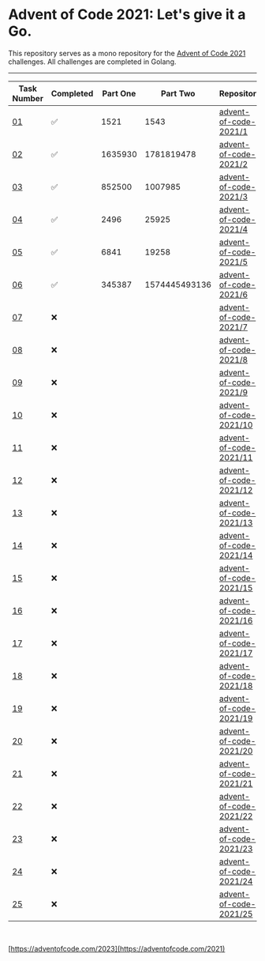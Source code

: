 # Advent of Code 2021: Let's give it a Go.

This repository serves as a mono repository for the [Advent of Code 2021](https://adventofcode.com/2021) challenges. All challenges are completed in Golang.


---

<!--✅ ❌ -->

| Task Number | Completed | Part One | Part Two | Repository |
|-------------|-----------|-|--|--------|
| [01](https://adventofcode.com/2021/day/1) | ✅ | 1521 | 1543 | [advent-of-code-2021/1](https://github.com/n0rrman/advent-of-code-2021/tree/main/01) | -->
| [02](https://adventofcode.com/2021/day/2) | ✅ | 1635930 | 1781819478 | [advent-of-code-2021/2](https://github.com/n0rrman/advent-of-code-2021/tree/main/02) | -->
| [03](https://adventofcode.com/2021/day/3) | ✅ | 852500 | 1007985 | [advent-of-code-2021/3](https://github.com/n0rrman/advent-of-code-2021/tree/main/03) | -->
| [04](https://adventofcode.com/2021/day/4) | ✅ | 2496 | 25925 | [advent-of-code-2021/4](https://github.com/n0rrman/advent-of-code-2021/tree/main/04) | -->
| [05](https://adventofcode.com/2021/day/5) | ✅ | 6841 | 19258 | [advent-of-code-2021/5](https://github.com/n0rrman/advent-of-code-2021/tree/main/05) | -->
| [06](https://adventofcode.com/2021/day/6) | ✅ | 345387 |  1574445493136 | [advent-of-code-2021/6](https://github.com/n0rrman/advent-of-code-2021/tree/main/06) | -->
| [07](https://adventofcode.com/2021/day/7) | ❌ |  |  | [advent-of-code-2021/7](https://github.com/n0rrman/advent-of-code-2021/tree/main/07) | -->
| [08](https://adventofcode.com/2021/day/8) | ❌ |  |  | [advent-of-code-2021/8](https://github.com/n0rrman/advent-of-code-2021/tree/main/08) | -->
| [09](https://adventofcode.com/2021/day/9) | ❌ |  |  | [advent-of-code-2021/9](https://github.com/n0rrman/advent-of-code-2021/tree/main/09) | -->
| [10](https://adventofcode.com/2021/day/10) | ❌ |  |  | [advent-of-code-2021/10](https://github.com/n0rrman/advent-of-code-2021/tree/main/10) | -->
| [11](https://adventofcode.com/2021/day/11) | ❌ |  |  | [advent-of-code-2021/11](https://github.com/n0rrman/advent-of-code-2021/tree/main/11) | -->
| [12](https://adventofcode.com/2021/day/12) | ❌ |  |  | [advent-of-code-2021/12](https://github.com/n0rrman/advent-of-code-2021/tree/main/12) | -->
| [13](https://adventofcode.com/2021/day/13) | ❌ |  |  | [advent-of-code-2021/13](https://github.com/n0rrman/advent-of-code-2021/tree/main/13) | -->
| [14](https://adventofcode.com/2021/day/14) | ❌ |  |  | [advent-of-code-2021/14](https://github.com/n0rrman/advent-of-code-2021/tree/main/14) | -->
| [15](https://adventofcode.com/2021/day/15) | ❌ |  |  | [advent-of-code-2021/15](https://github.com/n0rrman/advent-of-code-2021/tree/main/15) | -->
| [16](https://adventofcode.com/2021/day/16) | ❌ |  |  | [advent-of-code-2021/16](https://github.com/n0rrman/advent-of-code-2021/tree/main/16) | -->
| [17](https://adventofcode.com/2021/day/17) | ❌ |  |  | [advent-of-code-2021/17](https://github.com/n0rrman/advent-of-code-2021/tree/main/17) | -->
| [18](https://adventofcode.com/2021/day/18) | ❌ |  |  | [advent-of-code-2021/18](https://github.com/n0rrman/advent-of-code-2021/tree/main/18) | -->
| [19](https://adventofcode.com/2021/day/19) | ❌ |  |  | [advent-of-code-2021/19](https://github.com/n0rrman/advent-of-code-2021/tree/main/19) | -->
| [20](https://adventofcode.com/2021/day/20) | ❌ |  |  | [advent-of-code-2021/20](https://github.com/n0rrman/advent-of-code-2021/tree/main/20) | -->
| [21](https://adventofcode.com/2021/day/21) | ❌ |  |  | [advent-of-code-2021/21](https://github.com/n0rrman/advent-of-code-2021/tree/main/21) | -->
| [22](https://adventofcode.com/2021/day/22) | ❌ |  |  | [advent-of-code-2021/22](https://github.com/n0rrman/advent-of-code-2021/tree/main/22) | -->
| [23](https://adventofcode.com/2021/day/23) | ❌ |  |  | [advent-of-code-2021/23](https://github.com/n0rrman/advent-of-code-2021/tree/main/23) | -->
| [24](https://adventofcode.com/2021/day/24) | ❌ |  |  | [advent-of-code-2021/24](https://github.com/n0rrman/advent-of-code-2021/tree/main/24) | -->
| [25](https://adventofcode.com/2021/day/25) | ❌ |  |  | [advent-of-code-2021/25](https://github.com/n0rrman/advent-of-code-2021/tree/main/25) | -->

&nbsp;

[https://adventofcode.com/2023](https://adventofcode.com/2021)
